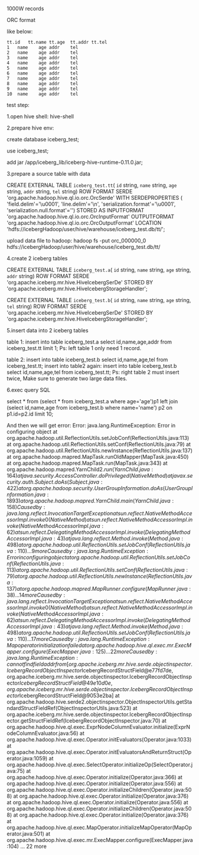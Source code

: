 1000W records

ORC format

like below:

```
tt.id	tt.name	tt.age	tt.addr	tt.tel
1	name	age	addr	tel
2	name	age	addr	tel
3	name	age	addr	tel
4	name	age	addr	tel
5	name	age	addr	tel
6	name	age	addr	tel
7	name	age	addr	tel
8	name	age	addr	tel
9	name	age	addr	tel
10	name	age	addr	tel
```


test step:

1.open hive shell: hive-shell

2.prepare hive env:

create database iceberg_test;

use iceberg_test;

add jar /app/iceberg_lib/iceberg-hive-runtime-0.11.0.jar;

3.prepare a source table with data

CREATE EXTERNAL TABLE `iceberg_test.tt`(
  `id` string,
  `name` string,
  `age` string,
  `addr` string,
  `tel` string)
ROW FORMAT SERDE
  'org.apache.hadoop.hive.ql.io.orc.OrcSerde'
WITH SERDEPROPERTIES (
  'field.delim'='\u0001',
  'line.delim'='\n',
  'serialization.format'='\u0001',
  'serialization.null.format'='')
STORED AS INPUTFORMAT
  'org.apache.hadoop.hive.ql.io.orc.OrcInputFormat'
OUTPUTFORMAT
  'org.apache.hadoop.hive.ql.io.orc.OrcOutputFormat'
LOCATION
  'hdfs://icebergHadoop/user/hive/warehouse/iceberg_test.db/tt/';

upload data file to hadoop: hadoop fs -put orc_000000_0 hdfs://icebergHadoop/user/hive/warehouse/iceberg_test.db/tt/

4.create 2 iceberg tables

CREATE EXTERNAL TABLE `iceberg_test.a`(
  `id` string,
  `name` string,
  `age` string,
  `addr` string)
ROW FORMAT SERDE
  'org.apache.iceberg.mr.hive.HiveIcebergSerDe'
STORED BY
  'org.apache.iceberg.mr.hive.HiveIcebergStorageHandler';

CREATE EXTERNAL TABLE `iceberg_test.b`(
  `id` string,
  `name` string,
  `age` string,
  `tel` string)
ROW FORMAT SERDE
  'org.apache.iceberg.mr.hive.HiveIcebergSerDe'
STORED BY
  'org.apache.iceberg.mr.hive.HiveIcebergStorageHandler';

5.insert data into 2 iceberg tables

table 1: insert into table iceberg_test.a select id,name,age,addr from iceberg_test.tt limit 1;
Ps: left table 1 only need 1 record. 

table 2: insert into table iceberg_test.b select id,name,age,tel from iceberg_test.tt;
insert into table2 again: insert into table iceberg_test.b select id,name,age,tel from iceberg_test.tt;
Ps: right table 2 must insert twice, Make sure to generate two large data files.

6.exec query SQL

select * from
(select * from iceberg_test.a where age='age')p1
left join
(select id,name,age from iceberg_test.b where name='name') p2
on p1.id=p2.id limit 10;

And then we will get error:
Error: java.lang.RuntimeException: Error in configuring object
	at org.apache.hadoop.util.ReflectionUtils.setJobConf(ReflectionUtils.java:113)
	at org.apache.hadoop.util.ReflectionUtils.setConf(ReflectionUtils.java:79)
	at org.apache.hadoop.util.ReflectionUtils.newInstance(ReflectionUtils.java:137)
	at org.apache.hadoop.mapred.MapTask.runOldMapper(MapTask.java:450)
	at org.apache.hadoop.mapred.MapTask.run(MapTask.java:343)
	at org.apache.hadoop.mapred.YarnChild$2.run(YarnChild.java:164)
	at java.security.AccessController.doPrivileged(Native Method)
	at javax.security.auth.Subject.doAs(Subject.java:422)
	at org.apache.hadoop.security.UserGroupInformation.doAs(UserGroupInformation.java:1893)
	at org.apache.hadoop.mapred.YarnChild.main(YarnChild.java:158)
Caused by: java.lang.reflect.InvocationTargetException
	at sun.reflect.NativeMethodAccessorImpl.invoke0(Native Method)
	at sun.reflect.NativeMethodAccessorImpl.invoke(NativeMethodAccessorImpl.java:62)
	at sun.reflect.DelegatingMethodAccessorImpl.invoke(DelegatingMethodAccessorImpl.java:43)
	at java.lang.reflect.Method.invoke(Method.java:498)
	at org.apache.hadoop.util.ReflectionUtils.setJobConf(ReflectionUtils.java:110)
	... 9 more
Caused by: java.lang.RuntimeException: Error in configuring object
	at org.apache.hadoop.util.ReflectionUtils.setJobConf(ReflectionUtils.java:113)
	at org.apache.hadoop.util.ReflectionUtils.setConf(ReflectionUtils.java:79)
	at org.apache.hadoop.util.ReflectionUtils.newInstance(ReflectionUtils.java:137)
	at org.apache.hadoop.mapred.MapRunner.configure(MapRunner.java:38)
	... 14 more
Caused by: java.lang.reflect.InvocationTargetException
	at sun.reflect.NativeMethodAccessorImpl.invoke0(Native Method)
	at sun.reflect.NativeMethodAccessorImpl.invoke(NativeMethodAccessorImpl.java:62)
	at sun.reflect.DelegatingMethodAccessorImpl.invoke(DelegatingMethodAccessorImpl.java:43)
	at java.lang.reflect.Method.invoke(Method.java:498)
	at org.apache.hadoop.util.ReflectionUtils.setJobConf(ReflectionUtils.java:110)
	... 17 more
Caused by: java.lang.RuntimeException: Map operator initialization failed
	at org.apache.hadoop.hive.ql.exec.mr.ExecMapper.configure(ExecMapper.java:125)
	... 22 more
Caused by: java.lang.RuntimeException: cannot find field addr from [org.apache.iceberg.mr.hive.serde.objectinspector.IcebergRecordObjectInspector$IcebergRecordStructField@e77fd7de, org.apache.iceberg.mr.hive.serde.objectinspector.IcebergRecordObjectInspector$IcebergRecordStructField@49e10d0e, org.apache.iceberg.mr.hive.serde.objectinspector.IcebergRecordObjectInspector$IcebergRecordStructField@9053e2ba]
	at org.apache.hadoop.hive.serde2.objectinspector.ObjectInspectorUtils.getStandardStructFieldRef(ObjectInspectorUtils.java:523)
	at org.apache.iceberg.mr.hive.serde.objectinspector.IcebergRecordObjectInspector.getStructFieldRef(IcebergRecordObjectInspector.java:70)
	at org.apache.hadoop.hive.ql.exec.ExprNodeColumnEvaluator.initialize(ExprNodeColumnEvaluator.java:56)
	at org.apache.hadoop.hive.ql.exec.Operator.initEvaluators(Operator.java:1033)
	at org.apache.hadoop.hive.ql.exec.Operator.initEvaluatorsAndReturnStruct(Operator.java:1059)
	at org.apache.hadoop.hive.ql.exec.SelectOperator.initializeOp(SelectOperator.java:75)
	at org.apache.hadoop.hive.ql.exec.Operator.initialize(Operator.java:366)
	at org.apache.hadoop.hive.ql.exec.Operator.initialize(Operator.java:556)
	at org.apache.hadoop.hive.ql.exec.Operator.initializeChildren(Operator.java:508)
	at org.apache.hadoop.hive.ql.exec.Operator.initialize(Operator.java:376)
	at org.apache.hadoop.hive.ql.exec.Operator.initialize(Operator.java:556)
	at org.apache.hadoop.hive.ql.exec.Operator.initializeChildren(Operator.java:508)
	at org.apache.hadoop.hive.ql.exec.Operator.initialize(Operator.java:376)
	at org.apache.hadoop.hive.ql.exec.MapOperator.initializeMapOperator(MapOperator.java:501)
	at org.apache.hadoop.hive.ql.exec.mr.ExecMapper.configure(ExecMapper.java:104)
	... 22 more
